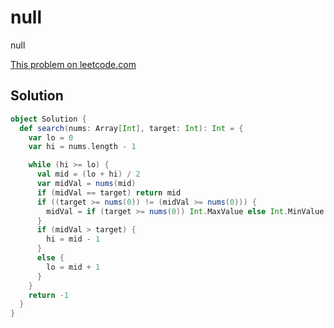 # null

null

[This problem on leetcode.com](https://leetcode.com/problems/search-in-rotated-sorted-array)

## Solution

```scala
object Solution {
  def search(nums: Array[Int], target: Int): Int = {
    var lo = 0
    var hi = nums.length - 1

    while (hi >= lo) {
      val mid = (lo + hi) / 2
      var midVal = nums(mid)
      if (midVal == target) return mid
      if ((target >= nums(0)) != (midVal >= nums(0))) {
        midVal = if (target >= nums(0)) Int.MaxValue else Int.MinValue
      }
      if (midVal > target) {
        hi = mid - 1
      }
      else {
        lo = mid + 1
      }
    }
    return -1
  }
}
```

